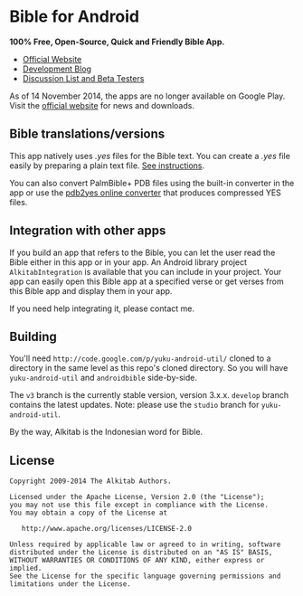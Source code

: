 Bible for Android
=================

**100% Free, Open-Source, Quick and Friendly Bible App.**

- <a href="http://www.bibleforandroid.com">Official Website</a>
- <a href="http://blog.bibleforandroid.com">Development Blog</a>
- <a href="http://groups.google.com/group/bibleforandroid">Discussion List and Beta Testers</a>

As of 14 November 2014, the apps are no longer available on Google Play. Visit the <a href="http://www.bibleforandroid.com/">official website</a> for news and downloads.

Bible translations/versions
---------------------------

This app natively uses *.yes* files for the Bible text. You can create a *.yes* file easily by preparing a plain text file. <a href="http://goo.gl/QEw0j">See instructions</a>.

You can also convert PalmBible+ PDB files using the built-in converter in the app or use the <a href="http://pdb2yes.alkitab-host.appspot.com/">pdb2yes online converter</a> 
that produces compressed YES files.

Integration with other apps
---------------------------

If you build an app that refers to the Bible, you can let the user read the Bible either in this app or in your app.
An Android library project `AlkitabIntegration` is available that you can include in your project. Your app can easily 
open this Bible app at a specified verse or get verses from this Bible app and display them in your app.

If you need help integrating it, please contact me.

Building
--------

You'll need `http://code.google.com/p/yuku-android-util/` cloned to a directory in the same level
as this repo's cloned directory. So you will have `yuku-android-util` and `androidbible` side-by-side.

The `v3` branch is the currently stable version, version 3.x.x. `develop` branch contains the latest updates.
Note: please use the `studio` branch for `yuku-android-util`.

By the way, Alkitab is the Indonesian word for Bible.

License
--------

    Copyright 2009-2014 The Alkitab Authors.

    Licensed under the Apache License, Version 2.0 (the "License");
    you may not use this file except in compliance with the License.
    You may obtain a copy of the License at

       http://www.apache.org/licenses/LICENSE-2.0

    Unless required by applicable law or agreed to in writing, software
    distributed under the License is distributed on an "AS IS" BASIS,
    WITHOUT WARRANTIES OR CONDITIONS OF ANY KIND, either express or implied.
    See the License for the specific language governing permissions and
    limitations under the License.

